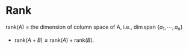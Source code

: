# Rank

rank(A) = the dimension of column space of A, i.e., $\dim\text{span }\{a_1, \cdots, a_n\}$

- $\text{rank} (A+B) \leq \text{rank}(A) + \text{rank}(B)$.